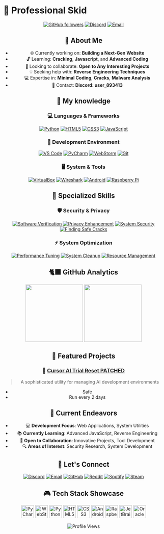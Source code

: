 # 🚀 Professional Skid

<div align="center">

[![GitHub followers](https://img.shields.io/github/followers/unknownxym?style=social)](https://github.com/unknownxym)
[![Discord](https://img.shields.io/badge/Discord-user__893413-7289DA?logo=discord&logoColor=white)](https://discordapp.com/users/user_893413)
[![Email](https://img.shields.io/badge/Email-unknownxym%40proton.me-blue?logo=protonmail&logoColor=white)](mailto:unknownxym@proton.me)

</div>

<div align="center">

## 💫 About Me

<ul>
  <li>🌐 Currently working on: <strong>Building a Next-Gen Website</strong></li>
  <li>🔓 Learning: <strong>Cracking</strong>, <strong>Javascript</strong>, and <strong>Advanced Coding</strong></li>
  <li>🤝 Looking to collaborate: <strong>Open to Any Interesting Projects</strong></li>
  <li>💡 Seeking help with: <strong>Reverse Engineering Techniques</strong></li>
  <li>💻 Expertise in: <strong>Minimal Coding</strong>, <strong>Cracks</strong>, <strong>Malware Analysis</strong></li>
  <li>📱 Contact: <strong>Discord: user_893413</strong></li>
</ul>

</div>

<div align="center">

## 🧠 My knowledge

### 💻 Languages & Frameworks
[![Python](https://img.shields.io/badge/Python-Okay-3776AB?style=for-the-badge&logo=python&logoColor=white)](#)
[![HTML5](https://img.shields.io/badge/HTML5-Beginner-E34F26?style=for-the-badge&logo=html5&logoColor=white)](#)
[![CSS3](https://img.shields.io/badge/CSS3-Beginner-1572B6?style=for-the-badge&logo=css3&logoColor=white)](#)
[![JavaScript](https://img.shields.io/badge/JavaScript-Beginner-F7DF1E?style=for-the-badge&logo=javascript&logoColor=black)](#)

### 🔧 Development Environment
[![VS Code](https://img.shields.io/badge/VS_Code-Intermediate-007ACC?style=for-the-badge&logo=visual-studio-code&logoColor=white)](#)
[![PyCharm](https://img.shields.io/badge/PyCharm-Intermediate-000000?style=for-the-badge&logo=pycharm&logoColor=white)](#)
[![WebStorm](https://img.shields.io/badge/WebStorm-Beginner-00ACC1?style=for-the-badge&logo=webstorm&logoColor=white)](#)
[![Git](https://img.shields.io/badge/Git-Beginner-F05032?style=for-the-badge&logo=git&logoColor=white)](#)

### 🖥️ System & Tools
[![VirtualBox](https://img.shields.io/badge/VirtualBox-Intermediate-183A61?style=for-the-badge&logo=virtualbox&logoColor=white)](#)
[![Wireshark](https://img.shields.io/badge/Wireshark-Beginner-1679A7?style=for-the-badge&logo=wireshark&logoColor=white)](#)
[![Android](https://img.shields.io/badge/Android-Okay-3DDC84?style=for-the-badge&logo=android&logoColor=white)](#)
[![Raspberry Pi](https://img.shields.io/badge/Raspberry_Pi-Beginner-A22846?style=for-the-badge&logo=raspberry-pi&logoColor=white)](#)

</div>

<div align="center">

## 🎯 Specialized Skills

### 🛡️ Security & Privacy
[![Software Verification](https://img.shields.io/badge/Software_Verification-Advanced-2ea44f?style=for-the-badge)](#)
[![Privacy Enhancement](https://img.shields.io/badge/Privacy_Solutions-Skilled-9146FF?style=for-the-badge)](#)
[![System Security](https://img.shields.io/badge/System_Security-Proficient-FF0000?style=for-the-badge)](#)
[![Finding Safe Cracks](https://img.shields.io/badge/Finding_Safe_Cracks-Expert-2ea44f?style=for-the-badge)](#)

### ⚡ System Optimization
[![Performance Tuning](https://img.shields.io/badge/Performance_Tuning-Advanced-00C7B7?style=for-the-badge)](#)
[![System Cleanup](https://img.shields.io/badge/System_Cleanup-Expert-0078D4?style=for-the-badge)](#)
[![Resource Management](https://img.shields.io/badge/Resource_Management-Skilled-FFA116?style=for-the-badge)](#)

</div>

<div align="center">

## 🐈‍⬛ GitHub Analytics

<img height="180em" src="https://github-readme-stats.vercel.app/api?username=unknownxym&show_icons=true&count_private=true&hide=prs&theme=radical" />

<img height="180em" src="https://github-readme-stats.vercel.app/api/top-langs/?username=unknownxym&layout=compact&theme=radical" />

</div>

<div align="center">

## 🎯 Featured Projects

### 📝 [Cursor AI Trial Reset PATCHED](https://github.com/unknownxym/Cursor-ai-trial-reset)
> A sophisticated utility for managing AI development environments
- Safe
- Run every 2 days

</div>

<div align="center">

## 🌟 Current Endeavors

<ul>
  <li>💻 <strong>Development Focus</strong>: Web Applications, System Utilities</li>
  <li>📚 <strong>Currently Learning</strong>: Advanced JavaScript, Reverse Engineering</li>
  <li>🤝 <strong>Open to Collaboration</strong>: Innovative Projects, Tool Development</li>
  <li>🔍 <strong>Areas of Interest</strong>: Security Research, System Development</li>
</ul>

</div>

<div align="center">

## 🤝 Let's Connect

[![Discord](https://img.shields.io/badge/Discord-user__893413-7289DA?style=for-the-badge&logo=discord&logoColor=white)](https://discordapp.com/users/user_893413)
[![Email](https://img.shields.io/badge/Email-Contact_Me-D14836?style=for-the-badge&logo=gmail&logoColor=white)](mailto:unknownxym@proton.me)
[![GitHub](https://img.shields.io/badge/GitHub-Follow_Me-181717?style=for-the-badge&logo=github&logoColor=white)](https://github.com/unknownxym)
[![Reddit](https://img.shields.io/badge/Reddit-Follow_Me-FF4500?style=for-the-badge&logo=reddit&logoColor=white)](https://www.reddit.com/user/unknownXym)
[![Spotify](https://img.shields.io/badge/Spotify-Follow_Me-1DB954?style=for-the-badge&logo=spotify&logoColor=white)](https://open.spotify.com/user/31mcqlhoef7sxmjnhezdd5gu6huu)
[![Steam](https://img.shields.io/badge/Steam-ADD_ME-171A21?style=for-the-badge&logo=steam&logoColor=white)](https://steamcommunity.com/profiles/76561199443679907/)


</div>

<div align="center">

## 🎮 Tech Stack Showcase

<img src="https://cdn.jsdelivr.net/gh/devicons/devicon/icons/pycharm/pycharm-original.svg" width="40" height="40" alt="PyCharm" />
<img src="https://cdn.jsdelivr.net/gh/devicons/devicon/icons/webstorm/webstorm-original.svg" width="40" height="40" alt="WebStorm" />
<img src="https://cdn.jsdelivr.net/gh/devicons/devicon/icons/python/python-original.svg" width="40" height="40" alt="Python" />
<img src="https://cdn.jsdelivr.net/gh/devicons/devicon/icons/html5/html5-original.svg" width="40" height="40" alt="HTML5" />
<img src="https://cdn.jsdelivr.net/gh/devicons/devicon/icons/css3/css3-original.svg" width="40" height="40" alt="CSS3" />
<img src="https://cdn.simpleicons.org/android/3DDC84" width="40" height="40" alt="Android" />
<img src="https://cdn.jsdelivr.net/gh/devicons/devicon/icons/raspberrypi/raspberrypi-original.svg" width="40" height="40" alt="Raspberry Pi" />
<img src="https://cdn.jsdelivr.net/gh/devicons/devicon/icons/jetbrains/jetbrains-original.svg" width="40" height="40" alt="JetBrains" />
<img src="https://cdn.jsdelivr.net/gh/devicons/devicon/icons/oracle/oracle-original.svg" width="40" height="40" alt="Oracle" />

</div>

<div align="center">

![Profile Views](https://komarev.com/ghpvc/?username=unknownxym&color=blueviolet&style=flat-square)

</div>
